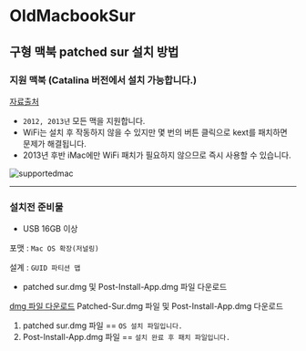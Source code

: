 # OldMacbookSur

## 구형 맥북 patched sur 설치 방법

### 지원 맥북 (Catalina 버전에서 설치 가능합니다.)

[자료출처](https://bensova.gitbook.io/big-sur/supported-macs) 

* ``2012, 2013년`` 모든 맥을 지원합니다.
* WiFi는 설치 후 작동하지 않을 수 있지만 몇 번의 버튼 클릭으로 kext를 패치하면 문제가 해결됩니다. 
* 2013년 후반 iMac에만 WiFi 패치가 필요하지 않으므로 즉시 사용할 수 있습니다.

![supportedmac](https://user-images.githubusercontent.com/51108248/183024533-a0527ced-6c3a-44dd-90e1-e8c4eb374cc3.PNG)

---
### 설치전 준비물

* USB 16GB 이상  

포맷 : ````Mac OS 확장(저널링)````  

설계 : ```GUID 파티션 맵```

* patched sur.dmg 및 Post-Install-App.dmg 파일 다운로드

[dmg 파일 다운로드](https://github.com/Ben216k/Patched-Sur/releases/tag/v1.1.0)
Patched-Sur.dmg 파일 및 Post-Install-App.dmg  다운로드

1. patched sur.dmg 파일 == ```OS 설치 파일입니다.```
2. Post-Install-App.dmg 파일  == ```설치 완료 후 패치 파일입니다.```





